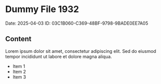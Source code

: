 # Dummy File 1932

Date: 2025-04-03
ID: 03C1B060-C369-48BF-9798-9BADE0EE7A05

## Content

Lorem ipsum dolor sit amet, consectetur adipiscing elit.
Sed do eiusmod tempor incididunt ut labore et dolore magna aliqua.

* Item 1
* Item 2
* Item 3

